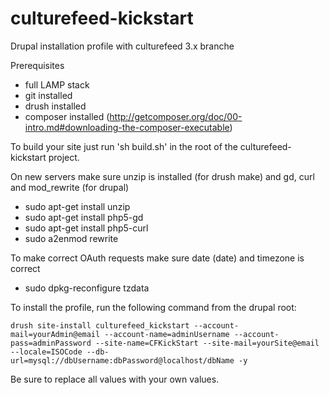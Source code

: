 culturefeed-kickstart
=====================

Drupal installation profile with culturefeed 3.x branche

Prerequisites

- full LAMP stack
- git installed
- drush installed
- composer installed (http://getcomposer.org/doc/00-intro.md#downloading-the-composer-executable)

To build your site just run 'sh build.sh' in the root of the culturefeed-kickstart project. 

On new servers make sure unzip is installed (for drush make) and gd, curl and mod_rewrite  (for drupal)
- sudo apt-get install unzip
- sudo apt-get install php5-gd
- sudo apt-get install php5-curl
- sudo a2enmod rewrite


To make correct OAuth requests make sure date (date) and timezone is correct
- sudo dpkg-reconfigure tzdata

To install the profile, run the following command from the drupal root:

	drush site-install culturefeed_kickstart --account-mail=yourAdmin@email --account-name=adminUsername --account-pass=adminPassword --site-name=CFKickStart --site-mail=yourSite@email --locale=ISOCode --db-url=mysql://dbUsername:dbPassword@localhost/dbName -y
		
Be sure to replace all values with your own values.
